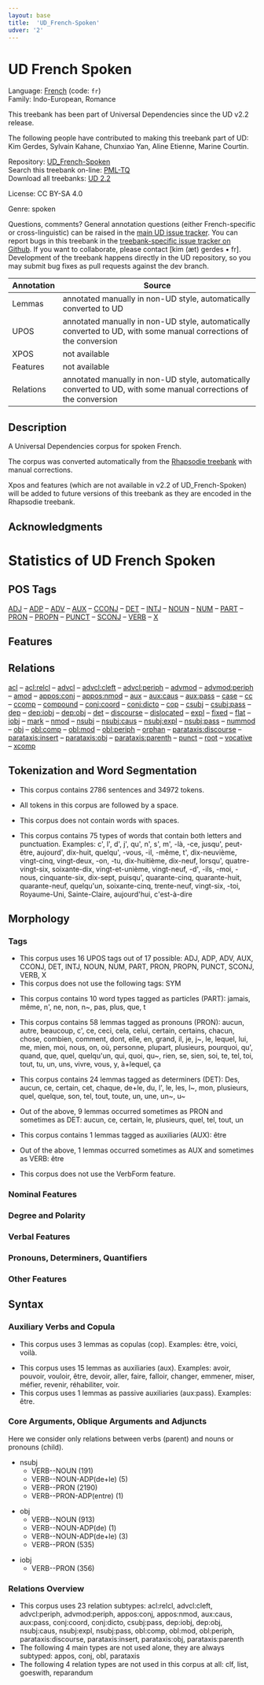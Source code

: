 ```yaml
---
layout: base
title:  'UD_French-Spoken'
udver: '2'
---
```


<!-- This page is automatically generated from the README file and from
     the data files in the latest release.

     Please do not edit this page directly. -->

# UD French Spoken

Language: [French](/fr/index.html) (code: `fr`)<br/>
Family: Indo-European, Romance

This treebank has been part of Universal Dependencies since the UD v2.2 release.

The following people have contributed to making this treebank part of UD: Kim Gerdes, Sylvain Kahane, Chunxiao Yan, Aline Etienne, Marine Courtin.

Repository: [UD_French-Spoken](https://github.com/UniversalDependencies/UD_French-Spoken)<br />
Search this treebank on-line: [PML-TQ](https://lindat.mff.cuni.cz/services/pmltq/#!/treebank/udfr_spoken22)<br />
Download all treebanks: [UD 2.2](/#download)

License: CC BY-SA 4.0

Genre: spoken

Questions, comments?
General annotation questions (either French-specific or cross-linguistic) can be raised in the [main UD issue tracker](https://github.com/UniversalDependencies/docs/issues).
You can report bugs in this treebank in the [treebank-specific issue tracker on Github](https://github.com/UniversalDependencies/UD_French-Spoken/issues).
If you want to collaborate, please contact [kim&nbsp;(æt)&nbsp;gerdes&nbsp;•&nbsp;fr].
Development of the treebank happens directly in the UD repository, so you may submit bug fixes as pull requests against the dev branch.

| Annotation | Source |
|------------|--------|
| Lemmas | annotated manually in non-UD style, automatically converted to UD |
| UPOS | annotated manually in non-UD style, automatically converted to UD, with some manual corrections of the conversion |
| XPOS | not available |
| Features | not available |
| Relations | annotated manually in non-UD style, automatically converted to UD, with some manual corrections of the conversion |

## Description

A Universal Dependencies corpus for spoken French.



The corpus was converted automatically from the [Rhapsodie treebank](http://www.projet-rhapsodie.fr/) with manual corrections.

Xpos and features (which are not available in v2.2 of UD_French-Spoken) will be added to future versions of this treebank as they are encoded in the Rhapsodie treebank.



## Acknowledgments

# Statistics of UD French Spoken

## POS Tags

[ADJ](fr_spoken-pos-ADJ.html) – [ADP](fr_spoken-pos-ADP.html) – [ADV](fr_spoken-pos-ADV.html) – [AUX](fr_spoken-pos-AUX.html) – [CCONJ](fr_spoken-pos-CCONJ.html) – [DET](fr_spoken-pos-DET.html) – [INTJ](fr_spoken-pos-INTJ.html) – [NOUN](fr_spoken-pos-NOUN.html) – [NUM](fr_spoken-pos-NUM.html) – [PART](fr_spoken-pos-PART.html) – [PRON](fr_spoken-pos-PRON.html) – [PROPN](fr_spoken-pos-PROPN.html) – [PUNCT](fr_spoken-pos-PUNCT.html) – [SCONJ](fr_spoken-pos-SCONJ.html) – [VERB](fr_spoken-pos-VERB.html) – [X](fr_spoken-pos-X.html)

## Features



## Relations

[acl](fr_spoken-dep-acl.html) – [acl:relcl](fr_spoken-dep-acl-relcl.html) – [advcl](fr_spoken-dep-advcl.html) – [advcl:cleft](fr_spoken-dep-advcl-cleft.html) – [advcl:periph](fr_spoken-dep-advcl-periph.html) – [advmod](fr_spoken-dep-advmod.html) – [advmod:periph](fr_spoken-dep-advmod-periph.html) – [amod](fr_spoken-dep-amod.html) – [appos:conj](fr_spoken-dep-appos-conj.html) – [appos:nmod](fr_spoken-dep-appos-nmod.html) – [aux](fr_spoken-dep-aux.html) – [aux:caus](fr_spoken-dep-aux-caus.html) – [aux:pass](fr_spoken-dep-aux-pass.html) – [case](fr_spoken-dep-case.html) – [cc](fr_spoken-dep-cc.html) – [ccomp](fr_spoken-dep-ccomp.html) – [compound](fr_spoken-dep-compound.html) – [conj:coord](fr_spoken-dep-conj-coord.html) – [conj:dicto](fr_spoken-dep-conj-dicto.html) – [cop](fr_spoken-dep-cop.html) – [csubj](fr_spoken-dep-csubj.html) – [csubj:pass](fr_spoken-dep-csubj-pass.html) – [dep](fr_spoken-dep-dep.html) – [dep:iobj](fr_spoken-dep-dep-iobj.html) – [dep:obj](fr_spoken-dep-dep-obj.html) – [det](fr_spoken-dep-det.html) – [discourse](fr_spoken-dep-discourse.html) – [dislocated](fr_spoken-dep-dislocated.html) – [expl](fr_spoken-dep-expl.html) – [fixed](fr_spoken-dep-fixed.html) – [flat](fr_spoken-dep-flat.html) – [iobj](fr_spoken-dep-iobj.html) – [mark](fr_spoken-dep-mark.html) – [nmod](fr_spoken-dep-nmod.html) – [nsubj](fr_spoken-dep-nsubj.html) – [nsubj:caus](fr_spoken-dep-nsubj-caus.html) – [nsubj:expl](fr_spoken-dep-nsubj-expl.html) – [nsubj:pass](fr_spoken-dep-nsubj-pass.html) – [nummod](fr_spoken-dep-nummod.html) – [obj](fr_spoken-dep-obj.html) – [obl:comp](fr_spoken-dep-obl-comp.html) – [obl:mod](fr_spoken-dep-obl-mod.html) – [obl:periph](fr_spoken-dep-obl-periph.html) – [orphan](fr_spoken-dep-orphan.html) – [parataxis:discourse](fr_spoken-dep-parataxis-discourse.html) – [parataxis:insert](fr_spoken-dep-parataxis-insert.html) – [parataxis:obj](fr_spoken-dep-parataxis-obj.html) – [parataxis:parenth](fr_spoken-dep-parataxis-parenth.html) – [punct](fr_spoken-dep-punct.html) – [root](fr_spoken-dep-root.html) – [vocative](fr_spoken-dep-vocative.html) – [xcomp](fr_spoken-dep-xcomp.html)

<h2>Tokenization and Word Segmentation</h2>


<ul>
<li>This corpus contains 2786 sentences and 34972 tokens.</li>
</ul>

<ul>
<li>All tokens in this corpus are followed by a space.</li>
</ul>

<ul>
<li>This corpus does not contain words with spaces.</li>
</ul>

<ul>
<li>This corpus contains 75 types of words that contain both letters and punctuation. Examples: c', l', d', j', qu', n', s', m', -là, -ce, jusqu', peut-être, aujourd', dix-huit, quelqu', -vous, -il, -même, t', dix-neuvième, vingt-cinq, vingt-deux, -on, -tu, dix-huitième, dix-neuf, lorsqu', quatre-vingt-six, soixante-dix, vingt-et-unième, vingt-neuf, -d', -ils, -moi, -nous, cinquante-six, dix-sept, puisqu', quarante-cinq, quarante-huit, quarante-neuf, quelqu'un, soixante-cinq, trente-neuf, vingt-six, -toi, Royaume-Uni, Sainte-Claire, aujourd'hui, c'est-à-dire</li>
</ul>

<ul>
</ul>

<h2>Morphology</h2>

<h3>Tags</h3>

<ul>
<li>This corpus uses 16 UPOS tags out of 17 possible: <a>ADJ</a>, <a>ADP</a>, <a>ADV</a>, <a>AUX</a>, <a>CCONJ</a>, <a>DET</a>, <a>INTJ</a>, <a>NOUN</a>, <a>NUM</a>, <a>PART</a>, <a>PRON</a>, <a>PROPN</a>, <a>PUNCT</a>, <a>SCONJ</a>, <a>VERB</a>, <a>X</a></li>
<li>This corpus does not use the following tags: SYM</li>
</ul>

<ul>
<li>This corpus contains 10 word types tagged as particles (PART): jamais, même, n', ne, non, n~, pas, plus, que, t</li>
</ul>

<ul>
<li>This corpus contains 58 lemmas tagged as pronouns (PRON): aucun, autre, beaucoup, c', ce, ceci, cela, celui, certain, certains, chacun, chose, combien, comment, dont, elle, en, grand, il, je, j~, le, lequel, lui, me, mien, moi, nous, on, où, personne, plupart, plusieurs, pourquoi, qu', quand, que, quel, quelqu'un, qui, quoi, qu~, rien, se, sien, soi, te, tel, toi, tout, tu, un, uns, vivre, vous, y, à+lequel, ça</li>
</ul>

<ul>
<li>This corpus contains 24 lemmas tagged as determiners (DET): Des, aucun, ce, certain, cet, chaque, de+le, du, l', le, les, l~, mon, plusieurs, quel, quelque, son, tel, tout, toute, un, une, un~, u~</li>
</ul>

<ul>
<li>Out of the above, 9 lemmas occurred sometimes as PRON and sometimes as DET: aucun, ce, certain, le, plusieurs, quel, tel, tout, un</li>
</ul>

<ul>
<li>This corpus contains 1 lemmas tagged as auxiliaries (AUX): être</li>
</ul>

<ul>
<li>Out of the above, 1 lemmas occurred sometimes as AUX and sometimes as VERB: être</li>
</ul>

<ul>
<li>This corpus does not use the VerbForm feature.</li>
</ul>

<h3>Nominal Features</h3>








<h3>Degree and Polarity</h3>





<h3>Verbal Features</h3>







<h3>Pronouns, Determiners, Quantifiers</h3>










<h3>Other Features</h3>


<h2>Syntax</h2>

<h3>Auxiliary Verbs and Copula</h3>

<ul>
<li>This corpus uses 3 lemmas as copulas (<a>cop</a>). Examples: être, voici, voilà.</li>
</ul>

<ul>
<li>This corpus uses 15 lemmas as auxiliaries (<a>aux</a>). Examples: avoir, pouvoir, vouloir, être, devoir, aller, faire, falloir, changer, emmener, miser, méfier, revenir, réhabiliter, voir.</li>
<li>This corpus uses 1 lemmas as passive auxiliaries (<a>aux:pass</a>). Examples: être.</li>
</ul>

<h3>Core Arguments, Oblique Arguments and Adjuncts</h3>

Here we consider only relations between verbs (parent) and nouns or pronouns (child).
<ul>
  <li><a>nsubj</a>
    <ul>
      <li>VERB--NOUN (191)</li>
      <li>VERB--NOUN-ADP(de+le) (5)</li>
      <li>VERB--PRON (2190)</li>
      <li>VERB--PRON-ADP(entre) (1)</li>
    </ul>
  </li>
</ul>

<ul>
  <li><a>obj</a>
    <ul>
      <li>VERB--NOUN (913)</li>
      <li>VERB--NOUN-ADP(de) (1)</li>
      <li>VERB--NOUN-ADP(de+le) (3)</li>
      <li>VERB--PRON (535)</li>
    </ul>
  </li>
</ul>

<ul>
  <li><a>iobj</a>
    <ul>
      <li>VERB--PRON (356)</li>
    </ul>
  </li>
</ul>




<h3>Relations Overview</h3>

<ul>
<li>This corpus uses 23 relation subtypes: <a>acl:relcl</a>, <a>advcl:cleft</a>, <a>advcl:periph</a>, <a>advmod:periph</a>, <a>appos:conj</a>, <a>appos:nmod</a>, <a>aux:caus</a>, <a>aux:pass</a>, <a>conj:coord</a>, <a>conj:dicto</a>, <a>csubj:pass</a>, <a>dep:iobj</a>, <a>dep:obj</a>, <a>nsubj:caus</a>, <a>nsubj:expl</a>, <a>nsubj:pass</a>, <a>obl:comp</a>, <a>obl:mod</a>, <a>obl:periph</a>, <a>parataxis:discourse</a>, <a>parataxis:insert</a>, <a>parataxis:obj</a>, <a>parataxis:parenth</a></li>
<li>The following 4 main types are not used alone, they are always subtyped: <a>appos</a>, <a>conj</a>, <a>obl</a>, <a>parataxis</a></li>
<li>The following 4 relation types are not used in this corpus at all: <a>clf</a>, <a>list</a>, <a>goeswith</a>, <a>reparandum</a></li>
</ul>
